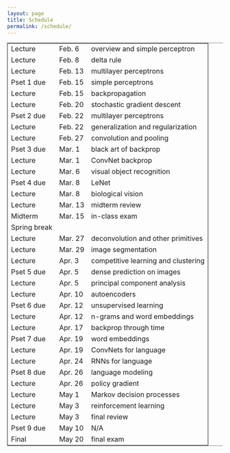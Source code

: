 ```yaml
---
layout: page
title: Schedule
permalink: /schedule/
---
```

<script src="https://code.jquery.com/jquery-3.1.1.js"
        integrity="sha256-16cdPddA6VdVInumRGo6IbivbERE8p7CQR3HzTBuELA="
        crossorigin="anonymous"></script>

<script>
 $(document).ready(function(){
     $('td:contains("Pset")').closest('tr').css('background-color','LemonChiffon');
     $('td:contains("exam")').closest('tr').css('background-color','LightSalmon');
 });
</script>
<table border="2" cellspacing="0" cellpadding="6" rules="groups" frame="hsides">


<colgroup>
<col  class="org-left" />

<col  class="org-left" />

<col  class="org-left" />
</colgroup>
<tbody>
<tr>
<td class="org-left">Lecture</td>
<td class="org-left">Feb. 6</td>
<td class="org-left">overview and simple perceptron</td>
</tr>

<tr>
<td class="org-left">Lecture</td>
<td class="org-left">Feb. 8</td>
<td class="org-left">delta rule</td>
</tr>

<tr>
<td class="org-left">Lecture</td>
<td class="org-left">Feb. 13</td>
<td class="org-left">multilayer perceptrons</td>
</tr>

<tr>
<td class="org-left">Pset 1 due</td>
<td class="org-left">Feb. 15</td>
<td class="org-left">simple perceptrons</td>
</tr>

<tr>
<td class="org-left">Lecture</td>
<td class="org-left">Feb. 15</td>
<td class="org-left">backpropagation</td>
</tr>

<tr>
<td class="org-left">Lecture</td>
<td class="org-left">Feb. 20</td>
<td class="org-left">stochastic gradient descent</td>
</tr>

<tr>
<td class="org-left">Pset 2 due</td>
<td class="org-left">Feb. 22</td>
<td class="org-left">multilayer perceptrons</td>
</tr>

<tr>
<td class="org-left">Lecture</td>
<td class="org-left">Feb. 22</td>
<td class="org-left">generalization and regularization</td>
</tr>

<tr>
<td class="org-left">Lecture</td>
<td class="org-left">Feb. 27</td>
<td class="org-left">convolution and pooling</td>
</tr>

<tr>
<td class="org-left">Pset 3 due</td>
<td class="org-left">Mar. 1</td>
<td class="org-left">black art of backprop</td>
</tr>

<tr>
<td class="org-left">Lecture</td>
<td class="org-left">Mar. 1</td>
<td class="org-left">ConvNet backprop</td>
</tr>

<tr>
<td class="org-left">Lecture</td>
<td class="org-left">Mar. 6</td>
<td class="org-left">visual object recognition</td>
</tr>

<tr>
<td class="org-left">Pset 4 due</td>
<td class="org-left">Mar. 8</td>
<td class="org-left">LeNet</td>
</tr>

<tr>
<td class="org-left">Lecture</td>
<td class="org-left">Mar. 8</td>
<td class="org-left">biological vision</td>
</tr>

<tr>
<td class="org-left">Lecture</td>
<td class="org-left">Mar. 13</td>
<td class="org-left">midterm review</td>
</tr>

<tr>
<td class="org-left">Midterm</td>
<td class="org-left">Mar. 15</td>
<td class="org-left">in-class exam</td>
</tr>

<tr>
<td class="org-left">Spring break</td>
<td class="org-left">&#xa0;</td>
<td class="org-left">&#xa0;</td>
</tr>

<tr>
<td class="org-left">Lecture</td>
<td class="org-left">Mar. 27</td>
<td class="org-left">deconvolution and other primitives</td>
</tr>

<tr>
<td class="org-left">Lecture</td>
<td class="org-left">Mar. 29</td>
<td class="org-left">image segmentation</td>
</tr>

<tr>
<td class="org-left">Lecture</td>
<td class="org-left">Apr. 3</td>
<td class="org-left">competitive learning and clustering</td>
</tr>

<tr>
<td class="org-left">Pset 5 due</td>
<td class="org-left">Apr. 5</td>
<td class="org-left">dense prediction on images</td>
</tr>

<tr>
<td class="org-left">Lecture</td>
<td class="org-left">Apr. 5</td>
<td class="org-left">principal component analysis</td>
</tr>

<tr>
<td class="org-left">Lecture</td>
<td class="org-left">Apr. 10</td>
<td class="org-left">autoencoders</td>
</tr>

<tr>
<td class="org-left">Pset 6 due</td>
<td class="org-left">Apr. 12</td>
<td class="org-left">unsupervised learning</td>
</tr>

<tr>
<td class="org-left">Lecture</td>
<td class="org-left">Apr. 12</td>
<td class="org-left">n-grams and word embeddings</td>
</tr>

<tr>
<td class="org-left">Lecture</td>
<td class="org-left">Apr. 17</td>
<td class="org-left">backprop through time</td>
</tr>

<tr>
<td class="org-left">Pset 7 due</td>
<td class="org-left">Apr. 19</td>
<td class="org-left">word embeddings</td>
</tr>

<tr>
<td class="org-left">Lecture</td>
<td class="org-left">Apr. 19</td>
<td class="org-left">ConvNets for language</td>
</tr>

<tr>
<td class="org-left">Lecture</td>
<td class="org-left">Apr. 24</td>
<td class="org-left">RNNs for language</td>
</tr>

<tr>
<td class="org-left">Pset 8 due</td>
<td class="org-left">Apr. 26</td>
<td class="org-left">language modeling</td>
</tr>

<tr>
<td class="org-left">Lecture</td>
<td class="org-left">Apr. 26</td>
<td class="org-left">policy gradient</td>
</tr>

<tr>
<td class="org-left">Lecture</td>
<td class="org-left">May 1</td>
<td class="org-left">Markov decision processes</td>
</tr>

<tr>
<td class="org-left">Lecture</td>
<td class="org-left">May 3</td>
<td class="org-left">reinforcement learning</td>
</tr>

<tr>
<td class="org-left">Lecture</td>
<td class="org-left">May 3</td>
<td class="org-left">final review</td>
</tr>

<tr>
<td class="org-left">Pset 9 due</td>
<td class="org-left">May 10</td>
<td class="org-left">N/A</td>
</tr>

<tr>
<td class="org-left">Final</td>
<td class="org-left">May 20</td>
<td class="org-left">final exam</td>
</tr>
</tbody>
</table>
